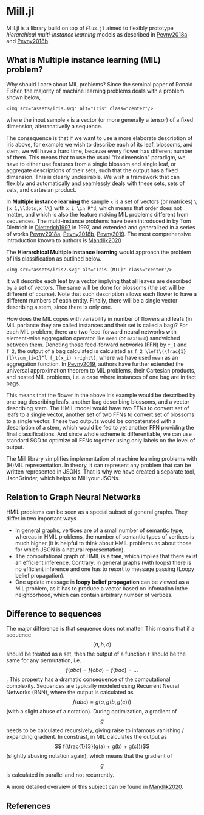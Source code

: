 # Mill.jl
 Mill.jl is a library build on top of `Flux.jl` aimed to flexibly prototype *hierarchical multi-instance learning* models as described in [Pevny2018a](@cite) and  [Pevny2018b](@cite)

## What is Multiple instance learning (MIL) problem?

Why should I care about MIL problems?
Since the seminal paper of Ronald Fisher, the majority of machine learning problems deals with a problem shown below, 

```@raw html
<img src="assets/iris.svg" alt="Iris" class="center"/>
```

where the input sample ``x`` is a vector (or more generally a tensor) of a fixed dimension, alteranativelly a sequence. 

The consequence is that if we want to use a more elaborate description of iris above, for example we wish to describe each of its leaf, blossoms, and stem, we will have a hard time, because every flower has different number of them. This means that to use the usual "fix dimension" paradigm, we have to either use features from a single blossom and single leaf, or aggregate descriptions of their sets, such that the output has a fixed dimension. This is clearly undesirable. We wish a framework that can flexibly and automatically and seamlessly deals with these sets, sets of sets, and cartesian product. 


In **Multiple instance learning** the sample ``x`` is a set of vectors (or matrices) ``\{x_1,\ldots,x_l\}`` with ``x_i \in R^d``, which means that order does not matter, and which is also the feature making MIL problems different from sequences. The multi-instance problems have been introduced in by Tom Diettrich in [Dietterich1997](@cite) in 1997, and extended and generalized in a series of works [Pevny2018a](@cite), [Pevny2018b](@cite), [Pevny2019](@cite). The most comprehensive introduction known to authors is [Mandlik2020](@cite)

The **Hierarchical Multiple instance learning** would approach the problem of iris classification as outlined below.

```@raw html
<img src="assets/iris2.svg" alt="Iris (MIL)" class="center"/>
```

It will describe each leaf by a vector implying that all leaves are described by a set of vectors. The same will be done for blossoms (the set will be different of course). Note that such description allows each flower to have a different numbers of each entity. Finally, there will be a single vector describing a stem, since there is only one.

How does the MIL copes with variability in number of flowers and leafs (in MIL parlance they are called instances and their set is called a bag)? For each MIL problem, there are two feed-forward neural networks with element-wise aggregation operator like `mean` (or `maximum`) sandwiched between them. Denoting those feed-forward networks (FFN) by  ``f_1``  and ``f_2``, the output of a bag calculated is calculated as ``f_2 \left\(\frac{1}{l}\sum_{i=1}^l f_1(x_i) \right\)``, where we have used `mean` as an aggregation function. In [Pevny2019](@cite), authors have further extended the universal approximation theorem to MIL problems, their Cartesian products, and nested  MIL problems, i.e. a case where instances of one bag are in fact bags. 

This means that the flower in the above Iris example would be described by one bag describing leafs, another bag describing blossoms, and a vector describing stem. The HMIL model would have two FFNs to convert set of leafs to a single vector, another set of two FFNs to convert set of blossoms to a single vector. These two outputs would be concatenated with a description of a stem, which would be fed to yet another FFN providing the final classifications. And since whole scheme is differentiable, we can use standard SGD to optimize all FFNs together using only labels on the level of output.

The Mill library simplifies implementation of machine learning problems with (H)MIL representation. In theory, it can represent any problem that can be written represented in JSONs. That is why we have created a separate tool, JsonGrinder, which helps to Mill your JSONs.


## Relation to Graph Neural Networks
HMIL problems can be seen as a special subset of general graphs. They differ in two important ways
* In general graphs, vertices are of a small number of semantic type, whereas in HMIL problems, the number of semantic types of vertices is much higher (it is helpful to think about HMIL problems as about those for which JSON is a natural representation).
* The computational graph of HMIL is a **tree**, which implies that there exist an efficient inference. Contrary, in general graphs (with loops) there is no efficient inference and one has to resort to message passing (Loopy belief propagation).
* One update message in **loopy belief propagation** can be viewed as a MIL problem, as it has to produce a vector based on infomation inthe neighborhood, which can contain arbitrary number of vertices.

## Difference to sequences
The major difference is that sequence does not matter. This means that if a sequence $$(a,b,c)$$ should be treated as a set, then the output of a function `f` should be the same for any permutation, i.e. $$f(abc) = f(cba) = f(bac) =\ldots$$. This property has a dramatic consequence of the computational complexity. Sequences are typically modeled using Recurrent Neural Networks (RNN), where the output is calculated as $$f(abc) = g(a, g(b, g(c)))$$ (with a slight abuse of a notation). During optimization, a gradient of $$g$$ needs to be calculated recursively, giving raise to infamous vanishing / expanding gradient. In constrast, in MIL calculates the output as $$ f(\frac{1}{3}(g(a) + g(b) + g(c)))$$ (slightly abusing notation again), which means that the gradient of $$g$$ is calculated in parallel and not recurrently. 

A more detailed overview of this subject can be found in [Mandlik2020](@cite).


## References

```@bibliography
```

